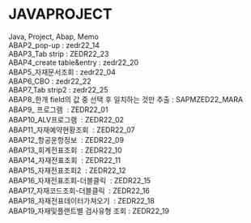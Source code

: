 # JAVAPROJECT<br>
Java, Project, Abap, Memo<br>
ABAP2_pop-up    : zedr22_14<br>
ABAP3_Tab strip : ZEDR22_23<br>
ABAP4_create table&entry : zedr22_20<br>
ABAP5_자재문서조회 : zedr22_04<br>
ABAP6_CBO : zedr22_22<br>
ABAP7_Tab strip2 : zedr22_25<br>
ABAP8_한개 field의 값 중 선택 후 일치하는 것만 추출 : SAPMZED22_MARA<br>
ABAP9_ 프로그램  : ZEDR22_01<br>
ABAP10_ALV프로그램  : ZEDR22_02<br>
ABAP11_자재예약현황조회  : ZEDR22_07<br>
ABAP12_항공운항정보  : ZEDR22_09<br>
ABAP13_회계전표조회  : ZEDR22_10<br>
ABAP14_자재전표조회  : ZEDR22_11<br>
ABAP15_자재전표조회2  : ZEDR22_12<br>
ABAP16_자재전표조회-더블클릭  : ZEDR22_15<br>
ABAP17_자재코드조회-더블클릭  : ZEDR22_16<br>
ABAP18_자재전표데이터가져오기  : ZEDR22_18<br>
ABAP19_자재및플랜트별 검사유형 조회 : ZEDR22_19<br>

